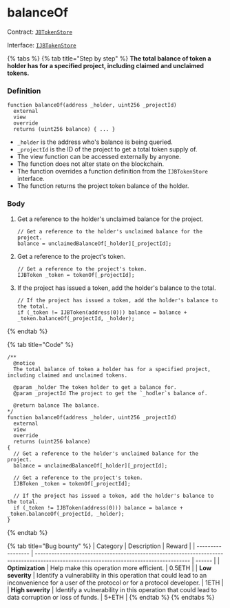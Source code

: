 # balanceOf

Contract: [`JBTokenStore`](../)​‌

Interface: [`IJBTokenStore`](../../../interfaces/ijbtokenstore.md)

{% tabs %}
{% tab title="Step by step" %}
**The total balance of token a holder has for a specified project, including claimed and unclaimed tokens.**

### Definition

```solidity
function balanceOf(address _holder, uint256 _projectId)
  external
  view
  override
  returns (uint256 balance) { ... }
```

* `_holder` is the address who's balance is being queried.
* `_projectId` is the ID of the project to get a total token supply of.
* The view function can be accessed externally by anyone.
* The function does not alter state on the blockchain.
* The function overrides a function definition from the `IJBTokenStore` interface.
* The function returns the project token balance of the holder.

### Body

1.  Get a reference to the holder's unclaimed balance for the project.

    ```solidity
    // Get a reference to the holder's unclaimed balance for the project.
    balance = unclaimedBalanceOf[_holder][_projectId];
    ```
2.  Get a reference to the project's token.

    ```solidity
    // Get a reference to the project's token.
    IJBToken _token = tokenOf[_projectId];
    ```
3.  If the project has issued a token, add the holder's balance to the total.

    ```solidity
    // If the project has issued a token, add the holder's balance to the total.
    if (_token != IJBToken(address(0))) balance = balance + _token.balanceOf(_projectId, _holder);
    ```
{% endtab %}

{% tab title="Code" %}
```solidity
/** 
  @notice 
  The total balance of token a holder has for a specified project, including claimed and unclaimed tokens.

  @param _holder The token holder to get a balance for.
  @param _projectId The project to get the `_hodler`s balance of.

  @return balance The balance.
*/
function balanceOf(address _holder, uint256 _projectId)
  external
  view
  override
  returns (uint256 balance)
{
  // Get a reference to the holder's unclaimed balance for the project.
  balance = unclaimedBalanceOf[_holder][_projectId];

  // Get a reference to the project's token.
  IJBToken _token = tokenOf[_projectId];

  // If the project has issued a token, add the holder's balance to the total.
  if (_token != IJBToken(address(0))) balance = balance + _token.balanceOf(_projectId, _holder);
}
```
{% endtab %}

{% tab title="Bug bounty" %}
| Category          | Description                                                                                                                            | Reward |
| ----------------- | -------------------------------------------------------------------------------------------------------------------------------------- | ------ |
| **Optimization**  | Help make this operation more efficient.                                                                                               | 0.5ETH |
| **Low severity**  | Identify a vulnerability in this operation that could lead to an inconvenience for a user of the protocol or for a protocol developer. | 1ETH   |
| **High severity** | Identify a vulnerability in this operation that could lead to data corruption or loss of funds.                                        | 5+ETH  |
{% endtab %}
{% endtabs %}
